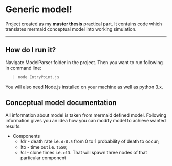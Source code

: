 Generic model!
===================


Project created as my **master thesis** practical part. It contains code which translates mermaid conceptual model into working simulation.

----------

How do I run it?
-------------------
Navigate ModelParser folder in the project. Then you want to run following in command line:
>`node EntryPoint.js`

You will also need Node.js installed on your machine as well as python 3.x.

Conceptual model documentation
-------------

All information about model is taken from mermaid defined model. Following information gives you an idea how you can modify model to achieve wanted results:

- Components
	- !dr - death rate i.e. `dr0.5` from 0 to 1 probability of death to occur;
	- !to - time out i.e. `to50`;
	- !cl - clone times i.e. `cl3`. That will spawn three nodes of that particular component
